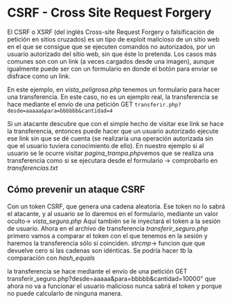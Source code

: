 ﻿

# CSRF - Cross Site Request Forgery
El CSRF o XSRF (del inglés Cross-site Request Forgery o falsificación de petición en sitios cruzados) es un tipo de exploit malicioso de un sitio web en el que se consigue que se ejecuten comandos no autorizados, por un usuario autorizado del sitio web, sin que éste lo pretenda. 
Los casos más comunes son con un link (a veces cargados desde una imagen), aunque igualmente puede ser con un formulario en donde el botón para enviar se disfrace como un link.

En este ejemplo, en *vista_peligrosa.php* tenemos un formulario para hacer una transferencia. En este caso, no es un ejemplo real, la transferencia se hace mediante el envío de una petición GET
`transferir.php?desde=aaaaa&para=bbbbbb&cantidad=4`

Si un atacante descubre que con el simple hecho de visitar ese link se hace la transferencia, entonces puede hacer que un usuario autorizado ejecute ese link sin que se dé cuenta (se realizaría una operación autorizada sin que el usuario tuviera conocimiento de ello). En nuestro ejemplo si al usuario se le ocurre visitar *pagina_trampa.php*vemos que se realiza una transferencia como si se ejecutara desde el formulario -> comprobarlo en *transferencias.txt*

## Cómo prevenir un ataque CSRF
Con un token CSRF, que genera una cadena aleatoria.
Ese token no lo sabrá el atacante, y al usuario se lo daremos en el formulario, mediante un valor oculto-> *vista_segura.php*
Aquí también se le inyectará el token a la sesión de usuario.
Ahora en el archivo de transferencia *transferir_seguro.php* primero vamos a comparar el token con el que tenemos en la sesión y haremos la transferencia sólo si coinciden.
*strcmp*-> funcion que que devuelve cero si las cadenas son idénticas. Se podría hacer tb la comparación con *hash_equals*

la transferencia se hace mediante el envío de una petición GET
transferir_seguro.php?desde=aaaaa&para=bbbbb&cantidad=10000"
que ahora no va a funcionar el usuario malicioso nunca sabrá el token y porque no puede calcularlo de ninguna manera.


